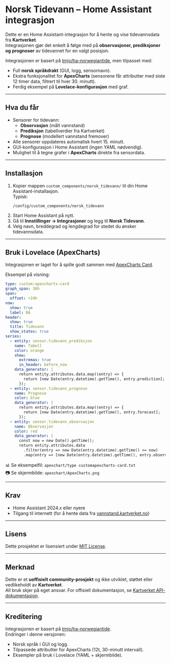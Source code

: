# Norsk Tidevann – Home Assistant integrasjon

Dette er en Home Assistant-integrasjon for å hente og vise tidevannsdata fra **Kartverket**.  
Integrasjonen gjør det enkelt å følge med på **observasjoner, prediksjoner og prognoser** av tidevannet for en valgt posisjon.  

Integrasjonen er basert på [tmjo/ha-norwegiantide](https://github.com/tmjo/ha-norwegiantide), men tilpasset med:  
- Full **norsk språkdrakt** (GUI, logg, sensornavn).  
- Ekstra funksjonalitet for **ApexCharts** (sensorene får attributter med siste 12 timer data, filtrert til hver 30. minutt).  
- Ferdig eksempel på **Lovelace-konfigurasjon** med graf.  

---

## Hva du får

- Sensorer for tidevann:
  - **Observasjon** (målt vannstand)
  - **Prediksjon** (tabellverdier fra Kartverket)
  - **Prognose** (modellert vannstand fremover)  
- Alle sensorer oppdateres automatisk hvert 15. minutt.  
- GUI-konfigurasjon i Home Assistant (ingen YAML nødvendig).  
- Mulighet til å tegne grafer i **ApexCharts** direkte fra sensordata.  

---

## Installasjon

1. Kopier mappen `custom_components/norsk_tidevann/` til din Home Assistant-installasjon.  
   Typisk:  
   ```
   /config/custom_components/norsk_tidevann
   ```
2. Start Home Assistant på nytt.  
3. Gå til **Innstillinger → Integrasjoner** og legg til **Norsk Tidevann**.  
4. Velg navn, breddegrad og lengdegrad for stedet du ønsker tidevannsdata.  

---

## Bruk i Lovelace (ApexCharts)

Integrasjonen er laget for å spille godt sammen med [ApexCharts Card](https://github.com/RomRider/apexcharts-card).  

Eksempel på visning:  

```yaml
type: custom:apexcharts-card
graph_span: 36h
span:
  offset: +24h
now:
  show: true
  label: Nå
header:
  show: true
  title: Tidevann
  show_states: true
series:
  - entity: sensor.tidevann_prediksjon
    name: Tabell
    color: orange
    show:
      extremas: true
      in_header: before_now
    data_generator: |
      return entity.attributes.data.map((entry) => {
        return [new Date(entry.datetime).getTime(), entry.prediction];
      });
  - entity: sensor.tidevann_prognose
    name: Prognose
    color: blue
    data_generator: |
      return entity.attributes.data.map((entry) => {
        return [new Date(entry.datetime).getTime(), entry.forecast];
      });
  - entity: sensor.tidevann_observasjon
    name: Observasjon
    color: red
    data_generator: |
      const now = new Date().getTime();
      return entity.attributes.data
        .filter(entry => new Date(entry.datetime).getTime() <= now)
        .map(entry => [new Date(entry.datetime).getTime(), entry.observation]);
```

📊 Se eksempelfil: `apexchart/type customapexcharts-card.txt`  
📷 Se skjermbilde: `apexchart/ApexCharts.png`  

---

## Krav

- Home Assistant 2024.x eller nyere  
- Tilgang til internett (for å hente data fra [vannstand.kartverket.no](https://vannstand.kartverket.no/))  

---

## Lisens

Dette prosjektet er lisensiert under [MIT License](LICENSE).  

---

## Merknad

Dette er et **uoffisielt community-prosjekt** og ikke utviklet, støttet eller vedlikeholdt av **Kartverket**.  
All bruk skjer på eget ansvar. For offisiell dokumentasjon, se [Kartverket API-dokumentasjon](https://vannstand.kartverket.no/).  

---

## Kreditering

Integrasjonen er basert på [tmjo/ha-norwegiantide](https://github.com/tmjo/ha-norwegiantide).  
Endringer i denne versjonen:  
- Norsk språk i GUI og logg.  
- Tilpassede attributter for ApexCharts (12t, 30-minutt intervall).  
- Eksempler på bruk i Lovelace (YAML + skjermbilde).  
